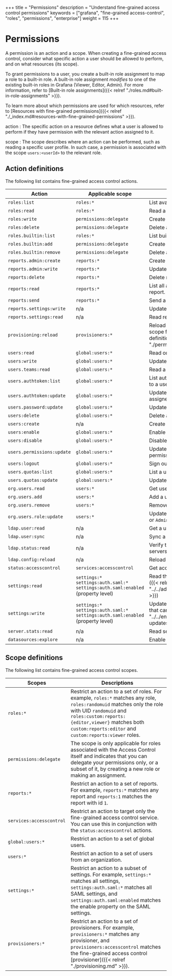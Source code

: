 +++
title = "Permissions"
description = "Understand fine-grained access control permissions"
keywords = ["grafana", "fine-grained access-control", "roles", "permissions", "enterprise"]
weight = 115
+++

# Permissions

A permission is an action and a scope. When creating a fine-grained access control, consider what specific action a user should be allowed to perform, and on what resources (its scope).

To grant permissions to a user, you create a built-in role assignment to map a role to a built-in role. A built-in role assignment _modifies_ to one of the existing built-in roles in Grafana (Viewer, Editor, Admin). For more information, refer to [Built-in role assignments]({{< relref "./roles.md#built-in-role-assignments" >}}).

To learn more about which permissions are used for which resources, refer to [Resources with fine-grained permissions]({{< relref "./_index.md#resources-with-fine-grained-permissions" >}}).

action
: The specific action on a resource defines what a user is allowed to perform if they have permission with the relevant action assigned to it.

scope
: The scope describes where an action can be performed, such as reading a specific user profile. In such case, a permission is associated with the scope `users:<userId>` to the relevant role.

## Action definitions

The following list contains fine-grained access control actions.

| Action                    | Applicable scope                                                                       | Description                                                                                                                                             |
| -------------------------- | --------------------------------------------------------------------------------------- | -------------------------------------------------------------------------------------------------------------------------------------------------------- |
| `roles:list`               | `roles:*`                                                                               | List available roles without permissions.                                                                                                                |
| `roles:read`               | `roles:*`                                                                               | Read a specific role with its permissions.                                                                                                              |
| `roles:write`              | `permissions:delegate`                                                                  | Create or update a custom role.                                                                                                                          |
| `roles:delete`             | `permissions:delegate`                                                                  | Delete a custom role.                                                                                                                                    |
| `roles.builtin:list`       | `roles:*`                                                                               | List built-in role assignments.                                                                                                                          |
| `roles.builtin:add`        | `permissions:delegate`                                                                  | Create a built-in role assignment.                                                                                                                       |
| `roles.builtin:remove`     | `permissions:delegate`                                                                  | Delete a built-in role assignment.                                                                                                                       |
| `reports.admin:create`     | `reports:*`                                                                             | Create reports.                                                                                                                                          |
| `reports.admin:write`      | `reports:*`                                                                             | Update reports.                                                                                                                                          |
| `reports:delete`           | `reports:*`                                                                             | Delete reports.                                                                                                                                          |
| `reports:read`             | `reports:*`                                                                             | List all available reports or get a specific report.                                                                                                     |
| `reports:send`             | `reports:*`                                                                             | Send a report email.                                                                                                                                     |
| `reports.settings:write`   | n/a                                                                                     | Update report settings.                                                                                                                                  |
| `reports.settings:read`    | n/a                                                                                     | Read report settings.                                                                                                                                    |
| `provisioning:reload`      | `provisioners:*`                                                                        | Reload provisioning files. To find the exact scope for specific provisioner, see [Scope definitions]({{< relref "./permissions.md#scope-definitions" >}}). |
| `users:read`               | `global:users:*`                                                                        | Read or search user profiles.                                                                                                                            |
| `users:write`              | `global:users:*`                                                                        | Update a user’s profile.                                                                                                                                 |
| `users.teams:read`         | `global:users:*`                                                                        | Read a user’s teams.                                                                                                                                     |
| `users.authtoken:list`     | `global:users:*`                                                                        | List authentication tokens that are assigned to a user.                                                                                                  |
| `users.authtoken:update`   | `global:users:*`                                                                        | Update authentication tokens that are assigned to a user.                                                                                                |
| `users.password:update`    | `global:users:*`                                                                        | Update a user’s password.                                                                                                                                |
| `users:delete`             | `global:users:*`                                                                        | Delete a user.                                                                                                                                           |
| `users:create`             | n/a                                                                                     | Create a user.                                                                                                                                           |
| `users:enable`             | `global:users:*`                                                                        | Enable a user.                                                                                                                                           |
| `users:disable`            | `global:users:*`                                                                        | Disable a user.                                                                                                                                          |
| `users.permissions:update` | `global:users:*`                                                                        | Update a user’s organization-level permissions.                                                                                                          |
| `users:logout`             | `global:users:*`                                                                        | Sign out a user.                                                                                                                                          |
| `users.quotas:list`        | `global:users:*`                                                                        | List a user’s quotas.                                                                                                                                    |
| `users.quotas:update`      | `global:users:*`                                                                        | Update a user’s quotas.                                                                                                                                  |
| `org.users.read`           | `users:*`                                                                               | Get user profiles within an organization.                                                                                                                |
| `org.users.add`            | `users:*`                                                                               | Add a user to an organization.                                                                                                                           |
| `org.users.remove`         | `users:*`                                                                               | Remove a user from an organization.                                                                                                                      |
| `org.users.role:update`    | `users:*`                                                                               | Update the organization role (`Viewer`, `Editor`, or `Admin`) of an organization.                                                                          |
| `ldap.user:read`           | n/a                                                                                     | Get a user via LDAP.                                                                                                                                     |
| `ldap.user:sync`           | n/a                                                                                     | Sync a user via LDAP.                                                                                                                                    |
| `ldap.status:read`         | n/a                                                                                     | Verify the availability of the LDAP server or servers.                                                                                                                   |
| `ldap.config:reload`       | n/a                                                                                     | Reload the LDAP configuration.                                                                                                                           |
| `status:accesscontrol`     | `services:accesscontrol`                                                                | Get access-control enabled status.                                                                                                                       |
| `settings:read`            | `settings:*`<br>`settings:auth.saml:*`<br>`settings:auth.saml:enabled` (property level) | Read the [Grafana configuration settings]({{< relref "../../administration/configuration/_index.md" >}})                                                                                                                                       |
| `settings:write`           | `settings:*`<br>`settings:auth.saml:*`<br>`settings:auth.saml:enabled` (property level) | Update any Grafana configuration settings that can be [updated at runtime]({{< relref "../../enterprise/settings-updates/_index.md" >}}).                                                                                                                                           |
| `server.stats:read`        | n/a                                                                                     | Read server stats                                                                                                                                        |
| `datasources:explore`      | n/a                                                                                     | Enable explore                                                                                                                                           |

## Scope definitions

The following list contains fine-grained access control scopes.

| Scopes                   | Descriptions                                                                                                                                                                                                                                                   |
| ------------------------ | -------------------------------------------------------------------------------------------------------------------------------------------------------------------------------------------------------------------------------------------------------------- |
| `roles:*`                | Restrict an action to a set of roles. For example, `roles:*` matches any role, `roles:randomuid` matches only the role with UID `randomuid` and `roles:custom:reports:{editor,viewer}` matches both `custom:reports:editor` and `custom:reports:viewer` roles. |
| `permissions:delegate`   | The scope is only applicable for roles associated with the Access Control itself and indicates that you can delegate your permissions only, or a subset of it, by creating a new role or making an assignment.                                                 |
| `reports:*`              | Restrict an action to a set of reports. For example, `reports:*` matches any report and `reports:1` matches the report with id `1`.                                                                                                                            |
| `services:accesscontrol` | Restrict an action to target only the fine-grained access control service. You can use this in conjunction with the `status:accesscontrol` actions.                                                                                               |
| `global:users:*`         | Restrict an action to a set of global users.                                                                                                                                                                                                                   |
| `users:*`                | Restrict an action to a set of users from an organization.                                                                                                                                                                                                     |
| `settings:*`             | Restrict an action to a subset of settings. For example, `settings:*` matches all settings, `settings:auth.saml:*` matches all SAML settings, and `settings:auth.saml:enabled` matches the enable property on the SAML settings.                               |
| `provisioners:*`         | Restrict an action to a set of provisioners. For example, `provisioners:*` matches any provisioner, and `provisioners:accesscontrol` matches the fine-grained access control [provisioner]({{< relref "./provisioning.md" >}}).                                 |

